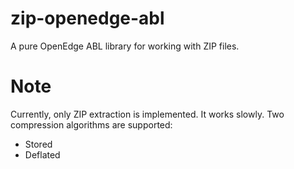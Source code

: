 # zip-openedge-abl
A pure OpenEdge ABL library for working with ZIP files.

# Note
Currently, only ZIP extraction is implemented.
It works slowly. Two compression algorithms are supported:
* Stored
* Deflated